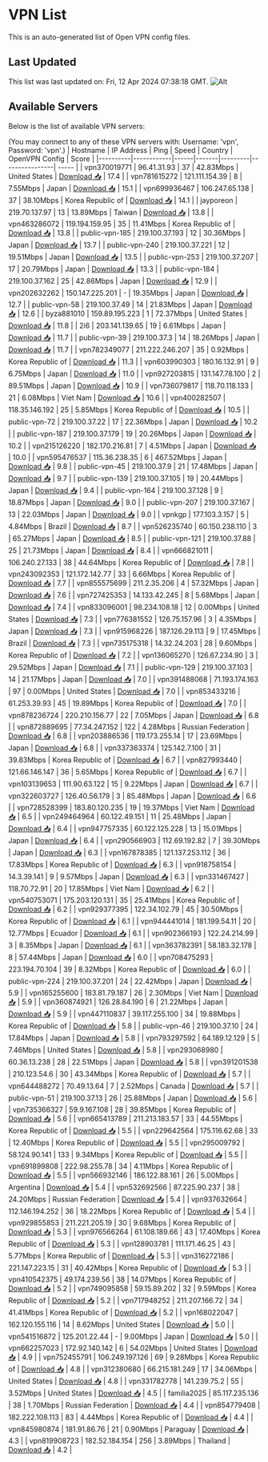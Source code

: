 # VPN List

This is an auto-generated list of Open VPN config files.

## Last Updated

This list was last updated on: Fri, 12 Apr 2024 07:38:18 GMT.
![Alt](https://repobeats.axiom.co/api/embed/186b98318ef1479477931607c1ad7d823f12451f.svg "Repobeats analytics image")

## Available Servers

Below is the list of available VPN servers:

(You may connect to any of these VPN servers with: Username: 'vpn', Password: 'vpn'.)
| Hostname | IP Address | Ping | Speed | Country | OpenVPN Config | Score |
|----------|------------|------|-------|---------|----------------| ----- |
| vpn370019771 | 96.41.31.93 | 37 | 42.83Mbps | United States | [Download 📥](./configs/server_0_US.ovpn) | 17.4 |
| vpn781615272 | 121.111.154.39 | 8 | 7.55Mbps | Japan | [Download 📥](./configs/server_1_JP.ovpn) | 15.1 |
| vpn699936467 | 106.247.65.138 | 37 | 38.10Mbps | Korea Republic of | [Download 📥](./configs/server_2_KR.ovpn) | 14.1 |
| jayporeon | 219.70.137.97 | 13 | 13.89Mbps | Taiwan | [Download 📥](./configs/server_3_TW.ovpn) | 13.8 |
| vpn463286072 | 119.194.159.95 | 35 | 11.41Mbps | Korea Republic of | [Download 📥](./configs/server_4_KR.ovpn) | 13.8 |
| public-vpn-185 | 219.100.37.193 | 12 | 30.36Mbps | Japan | [Download 📥](./configs/server_5_JP.ovpn) | 13.7 |
| public-vpn-240 | 219.100.37.221 | 12 | 19.51Mbps | Japan | [Download 📥](./configs/server_6_JP.ovpn) | 13.5 |
| public-vpn-253 | 219.100.37.207 | 17 | 20.79Mbps | Japan | [Download 📥](./configs/server_7_JP.ovpn) | 13.3 |
| public-vpn-184 | 219.100.37.162 | 25 | 42.86Mbps | Japan | [Download 📥](./configs/server_8_JP.ovpn) | 12.9 |
| vpn202632262 | 150.147.225.201 | - | 19.35Mbps | Japan | [Download 📥](./configs/server_9_JP.ovpn) | 12.7 |
| public-vpn-58 | 219.100.37.49 | 14 | 21.83Mbps | Japan | [Download 📥](./configs/server_10_JP.ovpn) | 12.6 |
| byza881010 | 159.89.195.223 | 1 | 72.37Mbps | United States | [Download 📥](./configs/server_11_US.ovpn) | 11.8 |
| 2i6 | 203.141.139.65 | 19 | 6.61Mbps | Japan | [Download 📥](./configs/server_12_JP.ovpn) | 11.7 |
| public-vpn-39 | 219.100.37.3 | 14 | 18.26Mbps | Japan | [Download 📥](./configs/server_13_JP.ovpn) | 11.7 |
| vpn782349077 | 211.222.246.207 | 35 | 0.92Mbps | Korea Republic of | [Download 📥](./configs/server_14_KR.ovpn) | 11.3 |
| vpn603990303 | 180.16.132.91 | 9 | 6.75Mbps | Japan | [Download 📥](./configs/server_15_JP.ovpn) | 11.0 |
| vpn927203815 | 131.147.78.100 | 2 | 89.51Mbps | Japan | [Download 📥](./configs/server_16_JP.ovpn) | 10.9 |
| vpn736079817 | 118.70.118.133 | 21 | 6.08Mbps | Viet Nam | [Download 📥](./configs/server_17_VN.ovpn) | 10.6 |
| vpn400282507 | 118.35.146.192 | 25 | 5.85Mbps | Korea Republic of | [Download 📥](./configs/server_18_KR.ovpn) | 10.5 |
| public-vpn-72 | 219.100.37.22 | 17 | 22.36Mbps | Japan | [Download 📥](./configs/server_19_JP.ovpn) | 10.2 |
| public-vpn-187 | 219.100.37.179 | 19 | 20.26Mbps | Japan | [Download 📥](./configs/server_20_JP.ovpn) | 10.2 |
| vpn215126220 | 182.170.216.81 | 7 | 4.51Mbps | Japan | [Download 📥](./configs/server_21_JP.ovpn) | 10.0 |
| vpn595476537 | 115.36.238.35 | 6 | 467.52Mbps | Japan | [Download 📥](./configs/server_22_JP.ovpn) | 9.8 |
| public-vpn-45 | 219.100.37.9 | 21 | 17.48Mbps | Japan | [Download 📥](./configs/server_23_JP.ovpn) | 9.7 |
| public-vpn-139 | 219.100.37.105 | 19 | 20.44Mbps | Japan | [Download 📥](./configs/server_24_JP.ovpn) | 9.4 |
| public-vpn-164 | 219.100.37.128 | 9 | 18.87Mbps | Japan | [Download 📥](./configs/server_25_JP.ovpn) | 9.0 |
| public-vpn-207 | 219.100.37.167 | 13 | 22.03Mbps | Japan | [Download 📥](./configs/server_26_JP.ovpn) | 9.0 |
| vpnkgp | 177.103.3.157 | 5 | 4.84Mbps | Brazil | [Download 📥](./configs/server_27_BR.ovpn) | 8.7 |
| vpn526235740 | 60.150.238.110 | 3 | 65.27Mbps | Japan | [Download 📥](./configs/server_28_JP.ovpn) | 8.5 |
| public-vpn-121 | 219.100.37.88 | 25 | 21.73Mbps | Japan | [Download 📥](./configs/server_29_JP.ovpn) | 8.4 |
| vpn666821011 | 106.240.27.133 | 38 | 44.64Mbps | Korea Republic of | [Download 📥](./configs/server_30_KR.ovpn) | 7.8 |
| vpn243092353 | 121.172.142.77 | 33 | 6.66Mbps | Korea Republic of | [Download 📥](./configs/server_31_KR.ovpn) | 7.7 |
| vpn855575699 | 211.2.35.206 | 4 | 57.32Mbps | Japan | [Download 📥](./configs/server_32_JP.ovpn) | 7.6 |
| vpn727425353 | 14.133.42.245 | 8 | 5.68Mbps | Japan | [Download 📥](./configs/server_33_JP.ovpn) | 7.4 |
| vpn833096001 | 98.234.108.18 | 12 | 0.00Mbps | United States | [Download 📥](./configs/server_34_US.ovpn) | 7.3 |
| vpn776381552 | 126.75.157.96 | 3 | 4.35Mbps | Japan | [Download 📥](./configs/server_35_JP.ovpn) | 7.3 |
| vpn915968226 | 187.126.29.113 | 9 | 17.45Mbps | Brazil | [Download 📥](./configs/server_36_BR.ovpn) | 7.3 |
| vpn735175318 | 14.32.24.203 | 28 | 9.60Mbps | Korea Republic of | [Download 📥](./configs/server_37_KR.ovpn) | 7.2 |
| vpn136065270 | 126.67.234.90 | 3 | 29.52Mbps | Japan | [Download 📥](./configs/server_38_JP.ovpn) | 7.1 |
| public-vpn-129 | 219.100.37.103 | 14 | 21.17Mbps | Japan | [Download 📥](./configs/server_39_JP.ovpn) | 7.0 |
| vpn391488068 | 71.193.174.163 | 97 | 0.00Mbps | United States | [Download 📥](./configs/server_40_US.ovpn) | 7.0 |
| vpn853433216 | 61.253.39.93 | 45 | 19.89Mbps | Korea Republic of | [Download 📥](./configs/server_41_KR.ovpn) | 7.0 |
| vpn878236724 | 220.210.156.77 | 22 | 7.05Mbps | Japan | [Download 📥](./configs/server_42_JP.ovpn) | 6.8 |
| vpn872889695 | 77.34.247.152 | 122 | 4.28Mbps | Russian Federation | [Download 📥](./configs/server_43_RU.ovpn) | 6.8 |
| vpn203886536 | 119.173.255.14 | 17 | 23.69Mbps | Japan | [Download 📥](./configs/server_44_JP.ovpn) | 6.8 |
| vpn337363374 | 125.142.7.100 | 31 | 39.83Mbps | Korea Republic of | [Download 📥](./configs/server_45_KR.ovpn) | 6.7 |
| vpn827993440 | 121.66.146.147 | 36 | 5.65Mbps | Korea Republic of | [Download 📥](./configs/server_46_KR.ovpn) | 6.7 |
| vpn103139653 | 111.90.63.122 | 15 | 9.22Mbps | Japan | [Download 📥](./configs/server_47_JP.ovpn) | 6.7 |
| vpn322603727 | 126.40.56.179 | 3 | 85.48Mbps | Japan | [Download 📥](./configs/server_48_JP.ovpn) | 6.6 |
| vpn728528399 | 183.80.120.235 | 19 | 19.37Mbps | Viet Nam | [Download 📥](./configs/server_49_VN.ovpn) | 6.5 |
| vpn249464964 | 60.122.49.151 | 11 | 25.48Mbps | Japan | [Download 📥](./configs/server_50_JP.ovpn) | 6.4 |
| vpn947757335 | 60.122.125.228 | 13 | 15.01Mbps | Japan | [Download 📥](./configs/server_51_JP.ovpn) | 6.4 |
| vpn290566903 | 112.69.192.82 | 7 | 39.30Mbps | Japan | [Download 📥](./configs/server_52_JP.ovpn) | 6.3 |
| vpn167878385 | 121.137.253.112 | 36 | 17.83Mbps | Korea Republic of | [Download 📥](./configs/server_53_KR.ovpn) | 6.3 |
| vpn918758154 | 14.3.39.141 | 9 | 9.57Mbps | Japan | [Download 📥](./configs/server_54_JP.ovpn) | 6.3 |
| vpn331467427 | 118.70.72.91 | 20 | 17.85Mbps | Viet Nam | [Download 📥](./configs/server_55_VN.ovpn) | 6.2 |
| vpn540753071 | 175.203.120.131 | 35 | 25.41Mbps | Korea Republic of | [Download 📥](./configs/server_56_KR.ovpn) | 6.2 |
| vpn929377395 | 122.34.102.79 | 45 | 30.50Mbps | Korea Republic of | [Download 📥](./configs/server_57_KR.ovpn) | 6.1 |
| vpn944441014 | 181.199.54.11 | 20 | 12.77Mbps | Ecuador | [Download 📥](./configs/server_58_EC.ovpn) | 6.1 |
| vpn902366193 | 122.24.214.99 | 3 | 8.35Mbps | Japan | [Download 📥](./configs/server_59_JP.ovpn) | 6.1 |
| vpn363782391 | 58.183.32.178 | 8 | 57.44Mbps | Japan | [Download 📥](./configs/server_60_JP.ovpn) | 6.0 |
| vpn708475293 | 223.194.70.104 | 39 | 8.32Mbps | Korea Republic of | [Download 📥](./configs/server_61_KR.ovpn) | 6.0 |
| public-vpn-224 | 219.100.37.201 | 24 | 22.42Mbps | Japan | [Download 📥](./configs/server_62_JP.ovpn) | 5.9 |
| vpn165255600 | 183.81.79.187 | 26 | 2.30Mbps | Viet Nam | [Download 📥](./configs/server_63_VN.ovpn) | 5.9 |
| vpn360874921 | 126.28.84.190 | 6 | 21.22Mbps | Japan | [Download 📥](./configs/server_64_JP.ovpn) | 5.9 |
| vpn447110837 | 39.117.255.100 | 34 | 19.88Mbps | Korea Republic of | [Download 📥](./configs/server_65_KR.ovpn) | 5.8 |
| public-vpn-46 | 219.100.37.10 | 24 | 17.84Mbps | Japan | [Download 📥](./configs/server_66_JP.ovpn) | 5.8 |
| vpn793297592 | 64.189.12.129 | 5 | 7.46Mbps | United States | [Download 📥](./configs/server_67_US.ovpn) | 5.8 |
| vpn293068980 | 60.36.13.238 | 28 | 22.51Mbps | Japan | [Download 📥](./configs/server_68_JP.ovpn) | 5.8 |
| vpn391201538 | 210.123.54.6 | 30 | 43.34Mbps | Korea Republic of | [Download 📥](./configs/server_69_KR.ovpn) | 5.7 |
| vpn644488272 | 70.49.13.64 | 7 | 2.52Mbps | Canada | [Download 📥](./configs/server_70_CA.ovpn) | 5.7 |
| public-vpn-51 | 219.100.37.13 | 26 | 25.88Mbps | Japan | [Download 📥](./configs/server_71_JP.ovpn) | 5.6 |
| vpn735366327 | 59.9.167.108 | 28 | 39.85Mbps | Korea Republic of | [Download 📥](./configs/server_72_KR.ovpn) | 5.6 |
| vpn665413789 | 211.213.183.57 | 33 | 44.55Mbps | Korea Republic of | [Download 📥](./configs/server_73_KR.ovpn) | 5.5 |
| vpn229642564 | 175.116.62.68 | 33 | 12.40Mbps | Korea Republic of | [Download 📥](./configs/server_74_KR.ovpn) | 5.5 |
| vpn295009792 | 58.124.90.141 | 133 | 9.34Mbps | Korea Republic of | [Download 📥](./configs/server_75_KR.ovpn) | 5.5 |
| vpn691899808 | 222.98.255.78 | 34 | 4.11Mbps | Korea Republic of | [Download 📥](./configs/server_76_KR.ovpn) | 5.5 |
| vpn566932146 | 186.122.88.161 | 26 | 5.00Mbps | Argentina | [Download 📥](./configs/server_77_AR.ovpn) | 5.4 |
| vpn532692566 | 87.225.90.237 | 38 | 24.20Mbps | Russian Federation | [Download 📥](./configs/server_78_RU.ovpn) | 5.4 |
| vpn937632664 | 112.146.194.252 | 36 | 18.22Mbps | Korea Republic of | [Download 📥](./configs/server_79_KR.ovpn) | 5.4 |
| vpn929855853 | 211.221.205.19 | 30 | 9.68Mbps | Korea Republic of | [Download 📥](./configs/server_80_KR.ovpn) | 5.3 |
| vpn976566264 | 61.108.189.66 | 43 | 17.40Mbps | Korea Republic of | [Download 📥](./configs/server_81_KR.ovpn) | 5.3 |
| vpn128903781 | 111.171.46.25 | 43 | 5.77Mbps | Korea Republic of | [Download 📥](./configs/server_82_KR.ovpn) | 5.3 |
| vpn316272186 | 221.147.223.15 | 31 | 40.42Mbps | Korea Republic of | [Download 📥](./configs/server_83_KR.ovpn) | 5.3 |
| vpn410542375 | 49.174.239.56 | 38 | 14.07Mbps | Korea Republic of | [Download 📥](./configs/server_84_KR.ovpn) | 5.2 |
| vpn749095858 | 59.15.89.202 | 32 | 9.59Mbps | Korea Republic of | [Download 📥](./configs/server_85_KR.ovpn) | 5.2 |
| vpn717948252 | 211.207.166.72 | 34 | 41.41Mbps | Korea Republic of | [Download 📥](./configs/server_86_KR.ovpn) | 5.2 |
| vpn168022047 | 162.120.155.116 | 14 | 8.62Mbps | United States | [Download 📥](./configs/server_87_US.ovpn) | 5.0 |
| vpn541516872 | 125.201.22.44 | - | 9.00Mbps | Japan | [Download 📥](./configs/server_88_JP.ovpn) | 5.0 |
| vpn662257023 | 172.92.140.142 | 6 | 54.02Mbps | United States | [Download 📥](./configs/server_89_US.ovpn) | 4.9 |
| vpn752455791 | 106.249.197.126 | 69 | 9.28Mbps | Korea Republic of | [Download 📥](./configs/server_90_KR.ovpn) | 4.8 |
| vpn312380680 | 66.215.181.249 | 17 | 34.06Mbps | United States | [Download 📥](./configs/server_91_US.ovpn) | 4.8 |
| vpn331782778 | 141.239.75.2 | 55 | 3.52Mbps | United States | [Download 📥](./configs/server_92_US.ovpn) | 4.5 |
| familia2025 | 85.117.235.136 | 38 | 1.70Mbps | Russian Federation | [Download 📥](./configs/server_93_RU.ovpn) | 4.4 |
| vpn854779408 | 182.222.108.113 | 83 | 4.44Mbps | Korea Republic of | [Download 📥](./configs/server_94_KR.ovpn) | 4.4 |
| vpn845980874 | 181.91.86.76 | 21 | 0.90Mbps | Paraguay | [Download 📥](./configs/server_95_PY.ovpn) | 4.3 |
| vpn819908723 | 182.52.184.154 | 256 | 3.89Mbps | Thailand | [Download 📥](./configs/server_96_TH.ovpn) | 4.2 |

